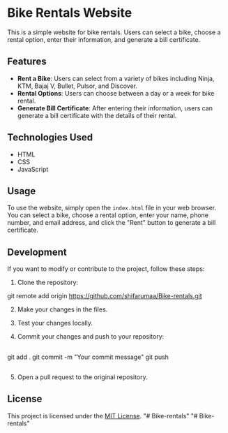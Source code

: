 # Bike Rentals Website

This is a simple website for bike rentals. Users can select a bike, choose a rental option, enter their information, and generate a bill certificate.

## Features

- **Rent a Bike**: Users can select from a variety of bikes including Ninja, KTM, Bajaj V, Bullet, Pulsor, and Discover.
- **Rental Options**: Users can choose between a day or a week for bike rental.
- **Generate Bill Certificate**: After entering their information, users can generate a bill certificate with the details of their rental.

## Technologies Used

- HTML
- CSS
- JavaScript

## Usage

To use the website, simply open the `index.html` file in your web browser. You can select a bike, choose a rental option, enter your name, phone number, and email address, and click the "Rent" button to generate a bill certificate.

## Development

If you want to modify or contribute to the project, follow these steps:

1. Clone the repository:

git remote add origin https://github.com/shifarumaa/Bike-rentals.git


2. Make your changes in the files.

3. Test your changes locally.

4. Commit your changes and push to your repository:

##
git add .
git commit -m "Your commit message"
git push

##

5. Open a pull request to the original repository.

## License

This project is licensed under the [MIT License](LICENSE).
"# Bike-rentals" 
"# Bike-rentals" 
